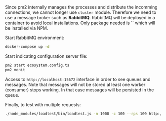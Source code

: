 Since pm2 internally manages the processes and distribute the incomming connections, we cannot longer use `cluster` module. Therefore we need to use a message broker such as **RabbitMQ**. RabbitMQ will be deployed in a container to avoid local installations. Only package needed is `` which will be installed via NPM.

Start RabbitMQ environment:
```sh
docker-compose up -d
```

Start indicating configuration server file:
```sh
pm2 start ecosystem.config.ts
pm2 monit
```

Access to `http://localhost:15672` interface in order to see queues and messages. Note that messages will not be stored al least one worker (consumer) stops working. In that case messages will be persisted in the queue.

Finally, to test with multiple requests:
```sh
./node_modules/loadtest/bin/loadtest.js -n 1000 -c 100 --rps 100 http://localhost:3001\?number=20
```